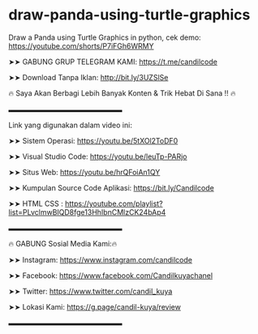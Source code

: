 # draw-panda-using-turtle-graphics
Draw a Panda using Turtle Graphics in python, cek demo: https://youtube.com/shorts/P7iFGh6WRMY

➤➤ GABUNG GRUP TELEGRAM KAMI: https://t.me/candilcode

➤➤ Download Tanpa Iklan: http://bit.ly/3UZSlSe

🔥 Saya Akan Berbagi Lebih Banyak Konten & Trik Hebat Di Sana !! 🔥

▬▬▬▬▬▬▬▬▬▬▬▬▬▬▬▬

Link yang digunakan dalam video ini:

➤➤ Sistem Operasi: https://youtu.be/5tXOl2ToDF0

➤➤ Visual Studio Code: https://youtu.be/leuTp-PARjo

➤➤ Situs Web: https://youtu.be/hrQFoiAn1QY

➤➤ Kumpulan Source Code Aplikasi: https://bit.ly/Candilcode

➤➤ HTML CSS : https://youtube.com/playlist?list=PLvclmwBIQD8fge13HhIbnCMlzCK24bAp4

▬▬▬▬▬▬▬▬▬▬▬▬▬▬▬▬

🔥 GABUNG Sosial Media Kami:🔥

➤➤ Instagram: https://www.instagram.com/candilcode

➤➤ Facebook: https://www.facebook.com/Candilkuyachanel

➤➤ Twitter: https://www.twitter.com/candil_kuya

➤➤ Lokasi Kami: https://g.page/candil-kuya/review

▬▬▬▬▬▬▬▬▬▬▬▬▬▬▬▬
